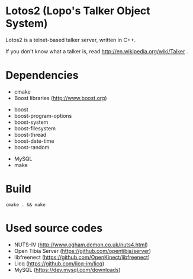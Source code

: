 Lotos2 (Lopo's Talker Object System)
====================================

Lotos2 is a telnet-based talker server, written in C++.

If you don't know what a talker is, read http://en.wikipedia.org/wiki/Talker .


Dependencies
============

* cmake
* Boost libraries (http://www.boost.org)
 - boost
 - boost-program-options
 - boost-system
 - boost-filesystem
 - boost-thread
 - boost-date-time
 - boost-random
* MySQL
* make


Build
=====

	cmake . && make


Used source codes
=================

- NUTS-IV (http://www.ogham.demon.co.uk/nuts4.html)
- Open Tibia Server (https://github.com/opentibia/server)
- libfreenect (https://github.com/OpenKinect/libfreenect)
- Licq (https://github.com/licq-im/licq)
- MySQL (https://dev.mysql.com/downloads)

